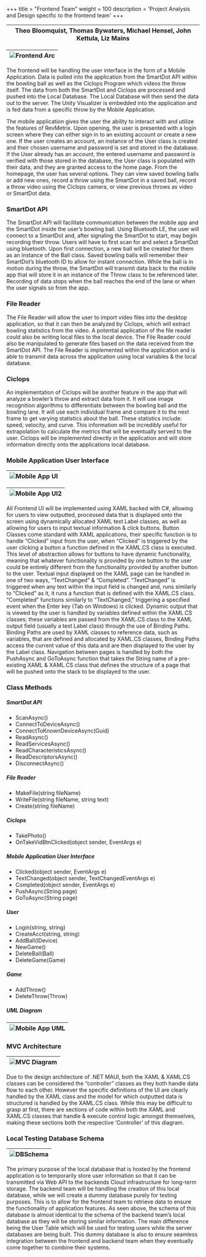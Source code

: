 +++
title = "Frontend Team"
weight = 100
description = 'Project Analysis and Design specific to the frontend team'
+++

| Theo Bloomquist, Thomas Bywaters, Michael Hensel, John Kettula, Liz Mains |
|:-:|

| ![Frontend Arc](FrontendArc.png?width=40vw&lightbox=false) | 
|:--:|

The frontend will be handling the user interface in the form of a Mobile Application. Data is pulled into the application from the SmartDot API within the bowling ball as well as the Ciclops Program which videos the throw itself. The data from both the SmartDot and Ciclops are processed and pushed into the Local Database. The Local Database will then send the data out to the server. The Unity Visualizer is embedded into the application and is fed data from a specific throw by the Mobile Application.

The mobile application gives the user the ability to interact with and utilize the features of RevMetrix. Upon opening, the user is presented with a login screen where they can either sign in to an existing account or create a new one. If the user creates an account, an instance of the User class is created and their chosen username and password is set and stored in the database. If the User already has an account, the entered username and password is verified with those stored in the database, the User class is populated with their data, and they are granted access to the home page. From the homepage, the user has several options. They can view saved bowling balls or add new ones, record a throw using the SmartDot in a saved ball, record a throw video using the Ciclops camera, or view previous throws as video or SmartDot data.

### SmartDot API
The SmartDot API will facilitate communication between the mobile app and the SmartDot inside the user’s bowling ball. Using Bluetooth LE, the user will connect to a SmartDot and, after signaling the SmartDot to start, may begin recording their throw. Users will have to first scan for and select a SmartDot using bluetooth. Upon first connection, a new ball will be created for them as an instance of the Ball class. Saved bowling balls will remember their SmartDot’s bluetooth ID to allow for instant connection. While the ball is in motion during the throw, the SmartDot will transmit data back to the mobile app that will store it in an instance of the Throw class to be referenced later. Recording of data stops when the ball reaches the end of the lane or when the user signals so from the app.

### File Reader
The File Reader will allow the user to import video files into the desktop application, so that it can then be analyzed by Ciclops, which will extract bowling statistics from the video. A potential application of the file reader could also be writing local files to the local device. The File Reader could also be manipulated to generate files based on the data received from the SmartDot API. The File Reader is implemented within the application and is able to transmit data across the application using local variables & the local database.

### Ciclops
An implementation of Ciclops will be another feature in the app that will analyze a bowler’s throw and extract data from it. It will use image recognition algorithms to differentiate between the bowling ball and the bowling lane. It will use each individual frame and compare it to the next frame to get varying statistics about the ball. These statistics include: speed, velocity, and curve. This information will be incredibly useful for extrapolation to calculate the metrics that will be eventually served to the user. Ciclops will be implemented directly in the application and will store information directly onto the applications local database.

### Mobile Application User Interface
| ![Mobile App UI](MAUI.png?width=40vw&lightbox=false) | 
|:--:|

| ![Mobile App UI2](MAUI2.png?width=40vw&lightbox=false) | 
|:--:|

All Frontend UI will be implemented using XAML backed with C#, allowing for users to view outputted, processed data that is displayed onto the screen using dynamically allocated XAML text Label classes, as well as allowing for users to input textual information & click buttons. Button Classes come standard with XAML applications, their specific function is to handle “Clicked” input from the user, when “Clicked” is triggered by the user clicking a button a function defined in the XAML.CS class is executed. This level of abstraction allows for buttons to have dynamic functionality, meaning that whatever functionality is provided by one button to the user could be entirely different from the functionality provided by another button to the user. Textual input displayed on the XAML page can be handled in one of two ways, “TextChanged” & “Completed”. “TextChanged” is triggered when any text within the input field is changed and, runs similarly to “Clicked” as it, it runs a function that is defined with the XAML.CS class. “Completed” functions similarly to “TextChanged,” triggering a specified event when the Enter key (Tab on Windows) is clicked. Dynamic output that is viewed by the user is handled by variables defined within the XAML.CS classes; these variables are passed from the XAML.CS class to the XAML output field (usually a text Label class) through the use of Binding Paths. Binding Paths are used by XAML classes to reference data, such as variables, that are defined and allocated by XAML.CS classes, Binding Paths access the current value of this data and are then displayed to the user by the Label class. Navigation between pages is handled by both the PushAsync and GoToAsync function that takes the String name of a pre-existing XAML & XAML.CS class that defines the structure of a page that will be pushed onto the stack to be displayed to the user.

### Class Methods
##### SmartDot API
- ScanAsync()
- ConnectToDeviceAsync()
- ConnectToKnownDeviceAsync(Guid)
- ReadAsync()
- ReadServicesAsync()
- ReadCharacteristicsAsync()
- ReadDescriptorsAsync()
- DisconnectAsync()

##### File Reader
- MakeFile(string fileName)
- WriteFile(string fileName, string text)
- Create(string fileName)

##### Ciclops
- TakePhoto()
- OnTakeVidBtnClicked(object sender, EventArgs e)

##### Mobile Application User Interface
- Clicked(object sender, EventArgs e)
- TextChanged(object sender, TextChangedEventArgs e)
- Completed(object sender, EventArgs e)
- PushAsync(String page)
- GoToAsync(String page)

##### User
- Login(string, string)
- CreateAcct(string, string)
- AddBall(IDevice)
- NewGame()
- DeleteBall(Ball)
- DeleteGame(Game)

##### Game
- AddThrow()
- DeleteThrow(Throw)

##### UML Diagram
| ![Mobile App UML](MAUML.jpg?width=40vw&lightbox=false) | 
|:--:|

### MVC Architecture
| ![MVC Diagram](MVC.jpg?width=60vw&lightbox=false) | 
|:--:|

Due to the design architecture of .NET MAUI, both the XAML & XAML.CS classes can be considered the “controller” classes as they both handle data flow to each other. However the specific definitions of the UI are clearly handled by the XAML class and the model for which outputted data is structured is handled by the XAML.CS class. While this may be difficult to grasp at first, there are sections of code within both the XAML and XAML.CS classes that handle & execute control logic amongst themselves, making these sections both the respective ‘Controller’ of this diagram. 


### Local Testing Database Schema
| ![DBSchema](LDBS.jpg?width=40vw&lightbox=false) | 
|:--:|

The primary purpose of the local database that is hosted by the frontend application is to temporarily store user information so that it can be transmitted via Web API to the backends Cloud infrastructure for long-term storage. The backend team will be handling the creation of this local database, while we will create a dummy database purely for testing purposes. This is to allow for the frontend team to retrieve data to ensure the functionality of application features. As seen above, the schema of this database is almost identical to the schema of the backend team’s local database as they will be storing similar information. The main difference being the User Table which will be used for testing users while the server databases are being built. This dummy database is also to ensure seamless integration between the frontend and backend team when they eventually come together to combine their systems.
 
